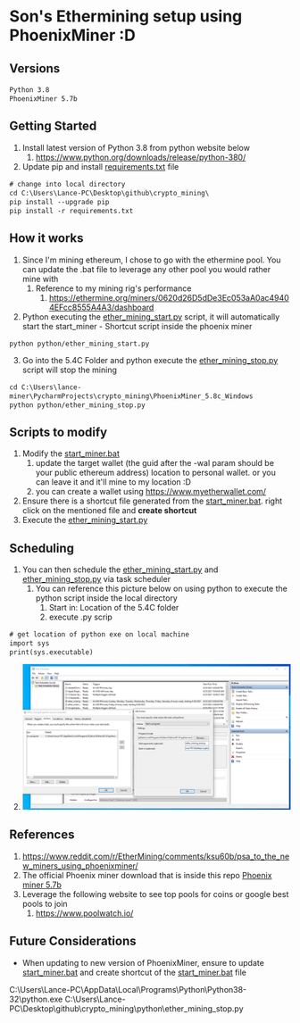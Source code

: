 # Son's Ethermining setup using PhoenixMiner :D

## Versions
```
Python 3.8
PhoenixMiner 5.7b
```
## Getting Started
1. Install latest version of Python 3.8 from python website below
   1. https://www.python.org/downloads/release/python-380/
1. Update pip and install [requirements.txt](requirements.txt) file
     
```     
# change into local directory 
cd C:\Users\Lance-PC\Desktop\github\crypto_mining\
pip install --upgrade pip
pip install -r requirements.txt
```
## How it works
1. Since I'm mining ethereum, I chose to go with the ethermine pool. You can update the .bat file to leverage any other pool you would rather mine with
   1. Reference to my mining rig's performance
      1. https://ethermine.org/miners/0620d26D5dDe3Ec053aA0ac49404EFcc8555A4A3/dashboard
1. Python executing the [ether_mining_start.py](python/ether_mining_start.py) script, it will automatically start the start_miner - Shortcut script inside the phoenix miner
```     
python python/ether_mining_start.py
```
3. Go into the 5.4C Folder and python execute the [ether_mining_stop.py](python/ether_mining_stop.py) script will stop the mining

```
cd C:\Users\lance-miner\PycharmProjects\crypto_mining\PhoenixMiner_5.8c_Windows     
python python/ether_mining_stop.py
```

## Scripts to modify
1. Modify the [start_miner.bat](/PhoenixMiner_5.4c_Windows/start_miner.bat)
   1. update the target wallet (the guid after the -wal param should be your public ethereum address) location to personal wallet. or you can leave it and it'll mine to my location :D
   2. you can create a wallet using https://www.myetherwallet.com/
2. Ensure there is a shortcut file generated from the [start_miner.bat](/PhoenixMiner_5.4c_Windows/start_miner.bat). right click on the mentioned file and **create shortcut** 
3. Execute the [ether_mining_start.py](python/ether_mining_start.py)

## Scheduling
1. You can then schedule the [ether_mining_start.py](python/ether_mining_start.py) and [ether_mining_stop.py](python/ether_mining_stop.py) via task scheduler
   1. You can reference this picture below on using python to execute the python script inside the local directory
      1. Start in: Location of the 5.4C folder
      2. execute .py scrip
```
# get location of python exe on local machine
import sys
print(sys.executable)
```
   2. ![task scheduler](https://github.com/sonphan1/crypto_mining/blob/master/reference/schedule%20etherminer.png)

## References
1. https://www.reddit.com/r/EtherMining/comments/ksu60b/psa_to_the_new_miners_using_phoenixminer/
2. The official Phoenix miner download that is inside this repo [Phoenix miner 5.7b](https://bitcointalk.org/index.php?topic=2647654.0)
3. Leverage the following website to see top pools for coins or google best pools to join 
   1. https://www.poolwatch.io/

## Future Considerations
- When updating to new version of PhoenixMiner, ensure to update [start_miner.bat](/PhoenixMiner_5.4c_Windows/start_miner.bat) and create shortcut of the [start_miner.bat](/PhoenixMiner_5.4c_Windows/start_miner.bat) file

C:\Users\Lance-PC\AppData\Local\Programs\Python\Python38-32\python.exe C:\Users\Lance-PC\Desktop\github\crypto_mining\python\ether_mining_stop.py

